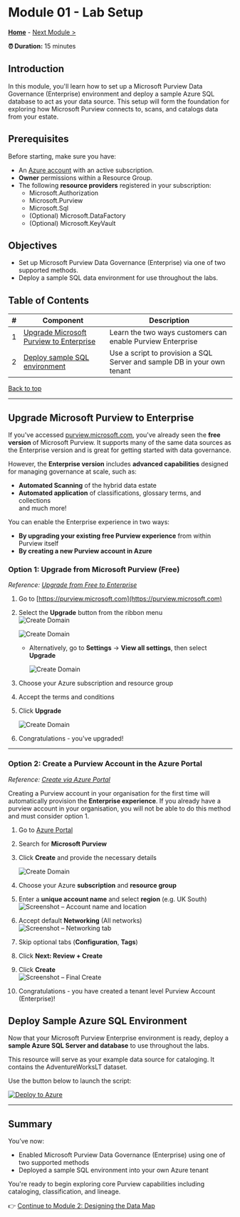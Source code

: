 # Module 01 - Lab Setup

**[Home](../README.md)** - [Next Module >](../modules/module02.md)

**⏰ Duration:** 15 minutes

## Introduction

In this module, you'll learn how to set up a Microsoft Purview Data Governance (Enterprise) environment and deploy a sample Azure SQL database to act as your data source. This setup will form the foundation for exploring how Microsoft Purview connects to, scans, and catalogs data from your estate.

## Prerequisites

Before starting, make sure you have:

- An [Azure account](https://azure.microsoft.com/free/) with an active subscription.
- **Owner** permissions within a Resource Group.
- The following **resource providers** registered in your subscription:
  - Microsoft.Authorization
  - Microsoft.Purview
  - Microsoft.Sql
  - (Optional) Microsoft.DataFactory
  - (Optional) Microsoft.KeyVault

## Objectives

- Set up Microsoft Purview Data Governance (Enterprise) via one of two supported methods.
- Deploy a sample SQL data environment for use throughout the labs.

## Table of Contents

| # | Component                                                              | Description                                                             |
|---|------------------------------------------------------------------------|-------------------------------------------------------------------------|
| 1 | [Upgrade Microsoft Purview to Enterprise](#upgrade-microsoft-purview-to-enterprise) | Learn the two ways customers can enable Purview Enterprise              |
| 2 | [Deploy sample SQL environment](#deploy-sample-sql-environment)        | Use a script to provision a SQL Server and sample DB in your own tenant |

[Back to top](#lab-setup---module-01)

---

## Upgrade Microsoft Purview to Enterprise

If you've accessed [purview.microsoft.com](https://purview.microsoft.com), you've already seen the **free version** of Microsoft Purview. It supports many of the same data sources as the Enterprise version and is great for getting started with data governance.

However, the **Enterprise version** includes **advanced capabilities** designed for managing governance at scale, such as:

- **Automated Scanning** of the hybrid data estate 
- **Automated application** of classifications, glossary terms, and collections   
    and much more!

You can enable the Enterprise experience in two ways:
- **By upgrading your existing free Purview experience** from within Purview itself
- **By creating a new Purview account in Azure**

### Option 1: Upgrade from Microsoft Purview (Free)

_Reference: [Upgrade from Free to Enterprise](https://learn.microsoft.com/en-us/purview/data-governance-free-version-upgrade-to-enterprise)_

1. Go to [https://purview.microsoft.com](https://purview.microsoft.com)
2. Select the **Upgrade** button from the ribbon menu  
   ![Create Domain](../images/module01/M1.1.png)

   ![Create Domain](../images/module01/M1.2.png)
   - Alternatively, go to **Settings** → **View all settings**, then select **Upgrade**
   
     ![Create Domain](../images/module01/M1.3.png)
3. Choose your Azure subscription and resource group
4. Accept the terms and conditions
5. Click **Upgrade**
   
   ![Create Domain](../images/module01/M1.4.png)
6. Congratulations - you've upgraded!


---

### Option 2: Create a Purview Account in the Azure Portal

_Reference: [Create via Azure Portal](https://learn.microsoft.com/en-us/purview/legacy/create-microsoft-purview-portal)_

Creating a Purview account in your organisation for the first time will automatically provision the **Enterprise experience**. If you already have a purview account in your organisation, you will not be able to do this method and must consider option 1.

1. Go to [Azure Portal](https://portal.azure.com)
2. Search for **Microsoft Purview**
3. Click **Create** and provide the necessary details

   ![Create Domain](../images/module01/M1.5.png)
4. Choose your Azure **subscription** and **resource group**  
5. Enter a **unique account name** and select **region** (e.g. UK South)  
   ![Screenshot – Account name and location](../images/module01/M1.6.png)

6. Accept default **Networking** (All networks)  
   ![Screenshot – Networking tab](../images/module01/M1.7.png)

7. Skip optional tabs (**Configuration**, **Tags**)

8. Click **Next: Review + Create**  

9. Click **Create**  
   ![Screenshot – Final Create](../images/module01/M1.8.png)
10. Congratulations - you have created a tenant level Purview Account (Enterprise)!

## Deploy Sample Azure SQL Environment

Now that your Microsoft Purview Enterprise environment is ready, deploy a **sample Azure SQL Server and database** to use throughout the labs.

This resource will serve as your example data source for cataloging. It contains the AdventureWorksLT dataset.

Use the button below to launch the script:

[![Deploy to Azure](https://aka.ms/deploytoazurebutton)](https://portal.azure.com/#create/Microsoft.Template/uri/https%3A%2F%2Fraw.githubusercontent.com%2Fanamvsl%2FMicrosoft-Purview-Data-Governance-Upskilling%2Fmain%2Finfra%2Fdeployment.json)

---

## Summary

You’ve now:

- Enabled Microsoft Purview Data Governance (Enterprise) using one of two supported methods
- Deployed a sample SQL environment into your own Azure tenant

You're ready to begin exploring core Purview capabilities including cataloging, classification, and lineage.

👉 [Continue to Module 2: Designing the Data Map](../modules/module02.md)
